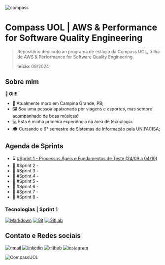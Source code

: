 ![compass](https://novojorbras.com.br/images/noticias/16014/19041851_compass.uo.jpg.jpg)

# Compass UOL | AWS & Performance for Software Quality Engineering

> Repositório dedicado ao programa de estágio da Compass UOL, trilha de AWS & Performance for Software Quality Engineering.
>
> **Início**: 09/2024



## Sobre mim

**👋 Oii!!**

- 🏡 Atualmente moro em Campina Grande, PB;
- 🖼️​ Sou uma pessoa apaixonada por viagens e esportes, mas sempre acompanhado de boas músicas!
- 💻 Esta é minha primeira experiência na área de tecnologia.
- 🎓 Cursando o 6° semestre de Sistemas de Informação pela UNIFACISA;


## Agenda de Sprints

- ⌛​​​ [#Sprint 1 - Processos Ágeis e Fundamentos de Teste (24/09 a 04/10)](./Sprint%201/README.md)
- ​🛑​ #Sprint 2 - 
- ​🛑​ #Sprint 3 - 
- ​🛑​ #Sprint 4 - 
- ​🛑​ #Sprint 5 - 
- ​🛑​ #Sprint 6 - 
- ​🛑​ #Sprint 7 - 
- ​🛑​ #Sprint 8 - 


### Tecnologias | Sprint 1

[![Markdown](https://img.shields.io/badge/Markdown-000000?style=for-the-badge&logo=markdown&logoColor=white)](./Sprint%201/Resumos/dia1.md)
[![Git](https://img.shields.io/badge/Git-E34F26?style=for-the-badge&logo=git&logoColor=white)](./Sprint%201/Resumos/dia1.md)
[![GitLab](https://img.shields.io/badge/GitLab-330F63?style=for-the-badge&logo=gitlab&logoColor=white)](./Sprint%201/Resumos/dia1.md)

## Contato e Redes sociais

[![gmail](https://img.shields.io/badge/Gmail-D14836?style=for-the-badge&logo=gmail&logoColor=white)](mailto:gabrielndcarvalho@gmail.com)
[![linkedin](https://img.shields.io/badge/LinkedIn-0077B5?style=for-the-badge&logo=linkedin&logoColor=white)](https://www.linkedin.com/in/gabrielnobcarvalho/)
[![github](https://img.shields.io/badge/GitHub-100000?style=for-the-badge&logo=github&logoColor=white)](https://github.com/gabrielncarvalhoo)
[![instagram](https://img.shields.io/badge/Instagram-E4405F?style=for-the-badge&logo=instagram&logoColor=white)](https://www.instagram.com/gabrielncarvalho_/)


![CompassUOL](https://user-images.githubusercontent.com/104440384/214567499-2dc24c5e-d882-4825-b953-f5a69a6be44e.jpg)